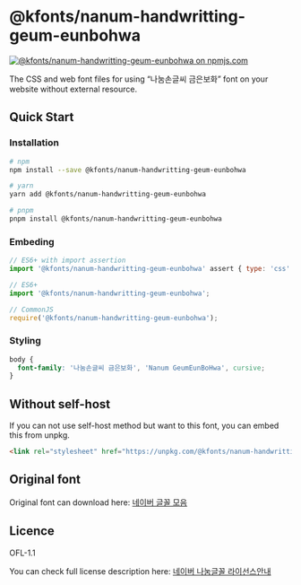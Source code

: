 # @kfonts/nanum-handwritting-geum-eunbohwa

[![@kfonts/nanum-handwritting-geum-eunbohwa on npmjs.com](https://img.shields.io/npm/v/%40kfonts%2Fnanum-handwritting-geum-eunbohwa)](https://www.npmjs.com/package/@kfonts/nanum-handwritting-geum-eunbohwa)

The CSS and web font files for using &OpenCurlyDoubleQuote;나눔손글씨 금은보화&CloseCurlyDoubleQuote; font on your website without external resource.

## Quick Start

### Installation

```sh
# npm
npm install --save @kfonts/nanum-handwritting-geum-eunbohwa

# yarn
yarn add @kfonts/nanum-handwritting-geum-eunbohwa

# pnpm
pnpm install @kfonts/nanum-handwritting-geum-eunbohwa
```

### Embeding

```js
// ES6+ with import assertion
import '@kfonts/nanum-handwritting-geum-eunbohwa' assert { type: 'css' };

// ES6+
import '@kfonts/nanum-handwritting-geum-eunbohwa';

// CommonJS
require('@kfonts/nanum-handwritting-geum-eunbohwa');
```

### Styling

```css
body {
  font-family: '나눔손글씨 금은보화', 'Nanum GeumEunBoHwa', cursive;
}
```

## Without self-host

If you can not use self-host method but want to this font, you can embed this from unpkg.

```html
<link rel="stylesheet" href="https://unpkg.com/@kfonts/nanum-handwritting-geum-eunbohwa/index.css" />
```

## Original font

Original font can download here: [네이버 글꼴 모음](https://hangeul.naver.com/font)

## Licence

OFL-1.1

You can check full license description here: [네이버 나눔글꼴 라이선스안내](https://help.naver.com/service/30016/contents/18088?osType=PC&lang=ko)
